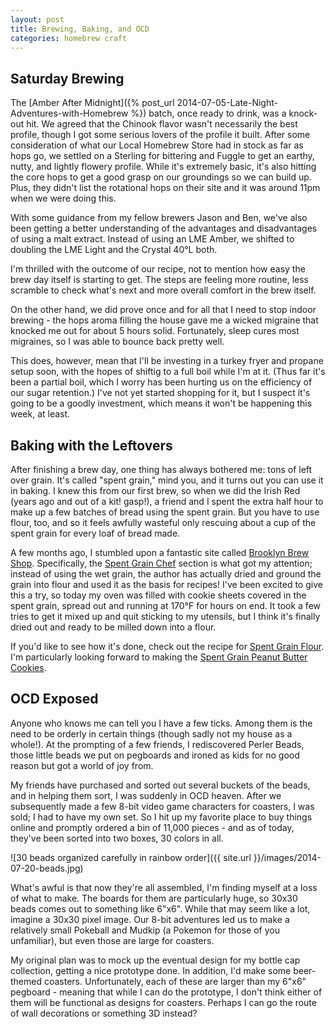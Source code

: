```yaml
---
layout: post
title: Brewing, Baking, and OCD
categories: homebrew craft
---
```


## Saturday Brewing

The [Amber After Midnight]({% post_url 2014-07-05-Late-Night-Adventures-with-Homebrew %}) batch, once ready to drink, was a knock-out hit. We agreed that the Chinook flavor wasn't necessarily the best profile, though I got some serious lovers of the profile it built. After some consideration of what our Local Homebrew Store had in stock as far as hops go, we settled on a Sterling for bittering and Fuggle to get an earthy, nutty, and lightly flowery profile. While it's extremely basic, it's also hitting the core hops to get a good grasp on our groundings so we can build up. Plus, they didn't list the rotational hops on their site and it was around 11pm when we were doing this.

With some guidance from my fellow brewers Jason and Ben, we've also been getting a better understanding of the advantages and disadvantages of using a malt extract. Instead of using an LME Amber, we shifted to doubling the LME Light and the Crystal 40&deg;L both.

I'm thrilled with the outcome of our recipe, not to mention how easy the brew day itself is starting to get. The steps are feeling more routine, less scramble to check what's next and more overall comfort in the brew itself.

On the other hand, we did prove once and for all that I need to stop indoor brewing - the hops aroma filling the house gave me a wicked migraine that knocked me out for about 5 hours solid. Fortunately, sleep cures most migraines, so I was able to bounce back pretty well.

This does, however, mean that I'll be investing in a turkey fryer and propane setup soon, with the hopes of shiftig to a full boil while I'm at it. (Thus far it's been a partial boil, which I worry has been hurting us on the efficiency of our sugar retention.) I've not yet started shopping for it, but I suspect it's going to be a goodly investment, which means it won't be happening this week, at least.

## Baking with the Leftovers

After finishing a brew day, one thing has always bothered me: tons of left over grain. It's called "spent grain," mind you, and it turns out you can use it in baking. I knew this from our first brew, so when we did the Irish Red (years ago and out of a kit! gasp!), a friend and I spent the extra half hour to make up a few batches of bread using the spent grain. But you have to use flour, too, and so it feels awfully wasteful only rescuing about a cup of the spent grain for every loaf of bread made.

A few months ago, I stumbled upon a fantastic site called [Brooklyn Brew Shop](http://brooklynbrewshop.com/). Specifically, the [Spent Grain Chef](http://brooklynbrewshop.com/themash/category/spentgrainchef/) section is what got my attention; instead of using the wet grain, the author has actually dried and ground the grain into flour and used it as the basis for recipes! I've been excited to give this a try, so today my oven was filled with cookie sheets covered in the spent grain, spread out and running at 170&deg;F for hours on end. It took a few tries to get it mixed up and quit sticking to my utensils, but I think it's finally dried out and ready to be milled down into a flour.

If you'd like to see how it's done, check out the recipe for [Spent Grain Flour](http://brooklynbrewshop.com/themash/recipe-spent-grain-flour/). I'm particularly looking forward to making the [Spent Grain Peanut Butter Cookies](http://brooklynbrewshop.com/themash/recipe-spent-grain-peanut-butter-cookies/).

## OCD Exposed

Anyone who knows me can tell you I have a few ticks. Among them is the need to be orderly in certain things (though sadly not my house as a whole!). At the prompting of a few friends, I rediscovered Perler Beads, those little beads we put on pegboards and ironed as kids for no good reason but got a world of joy from.

My friends have purchased and sorted out several buckets of the beads, and in helping them sort, I was suddenly in OCD heaven. After we subsequently made a few 8-bit video game characters for coasters, I was sold; I had to have my own set. So I hit up my favorite place to buy things online and promptly ordered a bin of 11,000 pieces - and as of today, they've been sorted into two boxes, 30 colors in all.

![30 beads organized carefully in rainbow order]({{ site.url }}/images/2014-07-20-beads.jpg)

What's awful is that now they're all assembled, I'm finding myself at a loss of what to make. The boards for them are particularly huge, so 30x30 beads comes out to something like 6"x6". While that may seem like a lot, imagine a 30x30 pixel image. Our 8-bit adventures led us to make a relatively small Pokeball and Mudkip (a Pokemon for those of you unfamiliar), but even those are large for coasters.

My original plan was to mock up the eventual design for my bottle cap collection, getting a nice prototype done. In addition, I'd make some beer-themed coasters. Unfortunately, each of these are larger than my 6"x6" pegboard - meaning that while I can do the prototype, I don't think either of them will be functional as designs for coasters. Perhaps I can go the route of wall decorations or something 3D instead?
